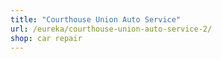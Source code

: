 ```yaml
---
title: "Courthouse Union Auto Service"
url: /eureka/courthouse-union-auto-service-2/
shop: car repair
---
```

